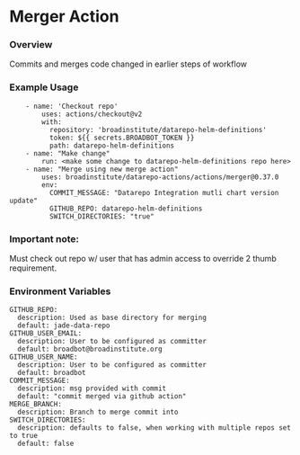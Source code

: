 # Merger Action


### Overview

Commits and merges code changed in earlier steps of workflow

### Example Usage

```
    - name: 'Checkout repo'
        uses: actions/checkout@v2
        with:
          repository: 'broadinstitute/datarepo-helm-definitions'
          token: ${{ secrets.BROADBOT_TOKEN }}
          path: datarepo-helm-definitions
    - name: "Make change"
        run: <make some change to datarepo-helm-definitions repo here>
    - name: "Merge using new merge action"
        uses: broadinstitute/datarepo-actions/actions/merger@0.37.0
        env:
          COMMIT_MESSAGE: "Datarepo Integration mutli chart version update"
          GITHUB_REPO: datarepo-helm-definitions
          SWITCH_DIRECTORIES: "true"
```

### Important note:

Must check out repo w/ user that has admin access to override 2 thumb requirement. 

### Environment Variables

```
GITHUB_REPO:
  description: Used as base directory for merging
  default: jade-data-repo
GITHUB_USER_EMAIL:
  description: User to be configured as committer
  default: broadbot@broadinstitute.org
GITHUB_USER_NAME:
  description: User to be configured as committer
  default: broadbot
COMMIT_MESSAGE:
  description: msg provided with commit
  default: "commit merged via github action"
MERGE_BRANCH:
  description: Branch to merge commit into
SWITCH_DIRECTORIES:
  description: defaults to false, when working with multiple repos set to true
  default: false
```
